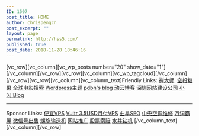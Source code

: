```yaml
---
ID: 1507
post_title: HOME
author: chrispengcn
post_excerpt: ""
layout: page
permalink: http://hss5.com/
published: true
post_date: 2018-11-28 18:46:16
---
```

[vc_row][vc_column][vc_wp_posts number="20" show_date="1"][/vc_column][/vc_row][vc_row][vc_column][vc_wp_tagcloud][/vc_column][/vc_row][vc_row][vc_column][vc_column_text]Friendly Links:
<a href="https://www.zendashi.com">禅大师</a>  <a href="http://www.ltk100.com/">空投糖果</a> <a href="http://ssx8.com/">全球电影搜索</a> <a href="https://wpmore.cn/">Wordpress主题</a> <a href="https://pdbn.top/">pdbn's blog</a> <a href="http://www.7itc.cn/">动云博客</a> <a href="http://www.zhihone.com" target="_blank" rel="noopener">深圳网站建设公司</a> <a href="https://www.coodd.cn" target="_blank" rel="noopener 一个简简单单的博客，平时记录下自己所看到的，所想到的，所喜欢的,仅此而已">小闪'Blog</a> 
<hr />

Sponsor Links:
<a href="https://m.do.co/c/3b013a1ebf2a">便宜VPS</a> <a href="https://www.vultr.com/?ref=7421277">Vultr 3.5USD月付VPS</a> <a href="https://www.seomy.org" target="_blank" rel="noopener">曲阜SEO</a> <a href="http://www.fengyunzhileng.com" target="_blank" rel="noopener">中央空调维修</a> <a href="http://www.wysww.cn" target="_blank" rel="noopener">万词霸屏</a> <a href="http://webkeji.net" target="_blank" rel="noopener">微信号出售</a> <a href="http://www.h66t.com" target="_blank" rel="noopener">螺旋输送机</a> <a href="https://www.seoseo66.com" target="_blank" rel="noopener">网站推广</a>   <a href="http://www.jiajia315.com" target="_blank" rel="noopener">股票索赔</a>  <a href="http://www.51zuanji.cn/" target="_blank" rel="noopener">水井钻机</a> [/vc_column_text][/vc_column][/vc_row]